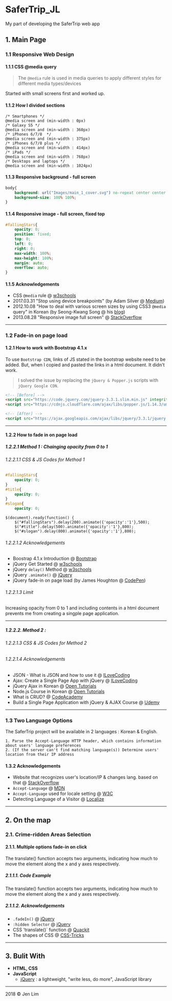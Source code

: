 # SaferTrip_JL
My part of developing the SaferTrip web app

## 1. Main Page
### 1.1 Responsive Web Design 
#### 1.1.1 CSS @media query
> The `@media` rule is used in media queries to apply different styles for different media types/devices

Started with small screens first and worked up.

#### 1.1.2 How I divided sections
    /* Smartphones */ 
    @media screen and (min-width : 0px)
    /* Galaxy S5 */
    @media screen and (min-width : 360px) 
    /* iPhones 6/7/8  */
    @media screen and (min-width : 375px)
    /* iPhones 6/7/8 plus */
    @media screen and (min-width : 414px)
    /* iPads */
    @media screen and (min-width : 768px)
    /* Desktops and laptops */
    @media screen and (min-width : 1024px)

#### 1.1.3 Responsive background - full screen
```CSS
body{
    background: url("Images/main_1_cover.svg") no-repeat center center fixed;
    background-size: 100% 100%;
}
```

#### 1.1.4 Responsive image - full screen, fixed top
```CSS
#fallingStars{
    opacity: 0;
    position: fixed;
    top: 0;
    left: 0;
    right: 0;
    max-width: 100%;
    max-height: 100%;
    margin: auto;
    overflow: auto;
}
```

#### 1.1.5 Acknowledgements
* CSS `@media` rule @ [w3schools](https://www.w3schools.com/cssref/css3_pr_mediaquery.asp)
* 2017.03.31 "Stop using device breakpoints" (by Adam Silver @ [Medium](https://medium.com/simple-human/stop-using-device-breakpoints-b11a87e2625c))
* 2012.10.08 "How to deal with various screen sizes by using CSS3 `@media` query" in Korean (by Seong-Kwang Song @ his [blog](http://blog.saltfactory.net/using-css-media-query-for-responsive-web/))
* 2013.08.28 "Responsive image full screen" @ [StackOverflow](https://stackoverflow.com/questions/18490334/responsive-image-full-screen-and-centered-maintain-aspect-ratio-not-exceed-wi)
- - -

### 1.2 Fade-in on page load
#### 1.2.1 How to work with Bootstrap 4.1.x
To use `Bootstrap CDN`, links of JS stated in the bootstrap website need to be added. But, when I copied and pasted the links in a html document. It didn't work. 
> I solved the issue by replacing the `jQuery & Popper.js` scripts with `jQuery Google CDN`. 

```HTML
<!-- [Before] -->
<script src="https://code.jquery.com/jquery-3.3.1.slim.min.js" integrity="sha384-q8i/X+965DzO0rT7abK41JStQIAqVgRVzpbzo5smXKp4YfRvH+8abtTE1Pi6jizo" crossorigin="anonymous"></script>
<script src="https://cdnjs.cloudflare.com/ajax/libs/popper.js/1.14.3/umd/popper.min.js" integrity="sha384-ZMP7rVo3mIykV+2+9J3UJ46jBk0WLaUAdn689aCwoqbBJiSnjAK/l8WvCWPIPm49" crossorigin="anonymous"></script>
```

```HTML
<!-- [After] -->
<script src="https://ajax.googleapis.com/ajax/libs/jquery/3.3.1/jquery.min.js"></script>
```

- - -

#### 1.2.2 How to fade in on page load
##### 1.2.2.1 Method 1 : Chainging opacity from 0 to 1 
###### 1.2.2.1.1 CSS & JS Codes for Method 1

```CSS
#fallingStars{
    opacity: 0;
}
#title{
    opacity: 0;
}
#slogan{
    opacity: 0;
```

```JS
$(document).ready(function() {
    $("#fallingStars").delay(200).animate({'opacity':'1'},500);
    $("#title").delay(500).animate({'opacity':'1'},800);
    $("#slogan").delay(800).animate({'opacity':'1'},800);
```

###### 1.2.2.1.2 Acknowledgements
* Boostrap 4.1.x Introduction @ [Bootstrap](https://getbootstrap.com/docs/4.1/getting-started/introduction/)
* jQuery Get Started @ [w3schools](https://www.w3schools.com/JQuery/jquery_get_started.asp)
* jQuery `delay()` Method @ [w3schools](https://www.w3schools.com/jquery/eff_delay.asp)
* jQuery `.animate()` @ [jQuery](http://api.jquery.com/animate/)
* jQuery fade-in on page load (by James Houghton @ [CodePen](https://codepen.io/blondersholmvik/pen/BLKxZE))

###### 1.2.2.1.3 Limit
Increasing opacity from 0 to 1 and including contents in a html document prevents me from creating a singple page application.

- - -

##### 1.2.2.2. Method 2 : 


###### 1.2.2.1.3 CSS & JS Codes for Method 2

###### 1.2.2.1.4 Acknowledgements
* JSON - What is JSON and how to use it @ [ILoveCoding](https://ilovecoding.org/lessons/json-what-is-json-and-how-to-use-it)
* Ajax: Create a Single Page App with jQuery @ [ILoveCoding](https://ilovecoding.org/lessons/ajax-create-a-single-page-app-with-jquery)
* jQuery Ajax in Korean @ [Open Tutorials](https://opentutorials.org/course/1375/6851)
* Node.js Course in Korean @ [Open Tutorials](https://opentutorials.org/course/2136)
* What is CRUD? @ [CodeAcademy](https://www.codecademy.com/articles/what-is-crud)
* Build a Single Page Application with jQuery & AJAX Course @ [Udemy](https://www.udemy.com/jquery-ajax/learn/v4/overview)

- - -

### 1.3 Two Language Options
The SaferTrip project will be available in 2 languages : Korean & English. 

    1. Parse the Accept-Language HTTP header, which contains information about users' language preferences
    2. (If the server can't find matching language(s)) Determine users' location from their IP address

#### 1.3.2 Acknowledgements
* Website that recognizes user's location/IP & changes lang. based on that @ [StackOverflow](https://stackoverflow.com/questions/2039016/website-that-recognizes-users-location-ip-changes-lang-based-on-that)
* `Accept-Language` @ [MDN](https://developer.mozilla.org/en-US/docs/Web/HTTP/Headers/Accept-Language)
* `Accept-Language` used for locale setting @ [W3C](https://www.w3.org/International/questions/qa-accept-lang-locales)
* Detecting Language of a Visitor @ [Localize](https://help.localizejs.com/docs/detecting-language-of-a-visitor)


- - -

## 2. On the map
### 2.1. Crime-ridden Areas Selection
#### 2.1.1. Multiple options fade-in on click
The translate() function accepts two arguments, indicating how much to move the element along the x and y axes respectively.

##### 2.1.1.1. Code Example
The translate() function accepts two arguments, indicating how much to move the element along the x and y axes respectively.

##### 2.1.1.2. Acknowledgements
* `.fadeIn()` @ [jQuery](https://api.jquery.com/fadeIn/)
* `:hidden Selector` @ [jQuery](https://api.jquery.com/hidden-selector/)
* CSS 'translate()` function @ [Quackit](https://www.quackit.com/css/functions/css_translate_function.cfm)
* The shapes of CSS @ [CSS-Tricks](https://css-tricks.com/examples/ShapesOfCSS/)

- - -

## 3. Bulit With
* <b>HTML, CSS</b>
* <b>JavaScript</b>
    - [jQuery](https://jquery.com/) : a lightweight, "write less, do more", JavaScript library

- - -
2018 © Jen Lim 